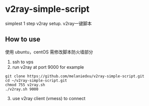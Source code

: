 # v2ray-simple-script
simplest 1 step v2ray setup. v2ray一键脚本

## How to use
使用 ubuntu，centOS 需修改脚本防火墙部分
1. ssh to vps
2. run v2ray at port 9000 for example
```
git clone https://github.com/melaniedxu/v2ray-simple-script.git
cd ~/v2ray-simple-script.git
chmod 755 v2ray.sh
./v2ray.sh 9000
```
3. use v2ray client (vmess) to connect
